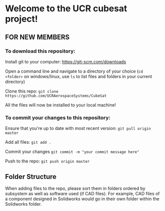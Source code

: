 # Welcome to the UCR cubesat project!

## FOR NEW MEMBERS
### To download this repository:

Install git to your computer: https://git-scm.com/downloads

Open a command line and navigate to a directory of your choice 
(`cd <folder>` on windows/linux, use `ls` to list files and folders in your current directory)

Clone this repo: `git clone https://github.com/UCRAerospaceSystems/CubeSat`

All the files will now be installed to your local machine!


### To commit your changes to this repository:

Ensure that you're up to date with most recent version: `git pull origin master`

Add all files: `git add .`

Commit your changes `git commit -m "your commit message here"`

Push to the repo: `git push origin master`

## Folder Structure

When adding files to the repo, please sort them in folders ordered by subsystem as well as software used (if CAD files). For example, CAD files of a component designed in Solidworks would go in their own folder within the Solidworks folder.